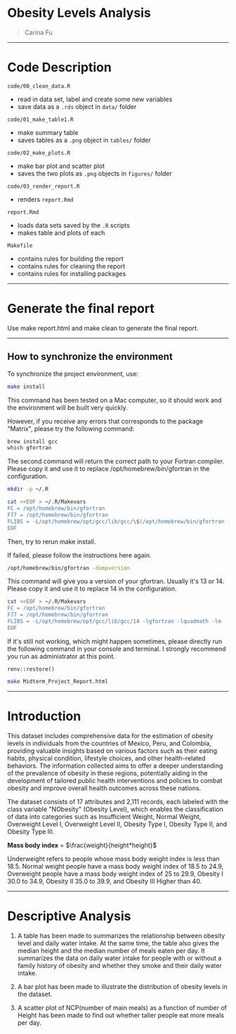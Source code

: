 # Obesity Levels Analysis

> Carina Fu

------------------------------------------------------------------------

# Code Description

`code/00_clean_data.R`
- read in data set, label and create some new variables
- save data as a `.rds` object in `data/` folder

`code/01_make_table1.R`
- make summary table
- saves tables as a `.png` object in `tables/` folder

`code/02_make_plots.R`
- make bar plot and scatter plot
- saves the two plots as `.png` objects in `figures/` folder

`code/03_render_report.R`
- renders `report.Rmd`

`report.Rmd`
- loads data sets saved by the `.R` scripts
- makes table and plots of each

`Makefile`
- contains rules for building the report
- contains rules for cleaning the report
- contains rules for installing packages

------------------------------------------------------------------------

# Generate the final report

Use make report.html and make clean to generate the final report.

------------------------------------------------------------------------

## How to synchronize the environment

To synchronize the project environment, use:
```bash
make install
```
This command has been tested on a Mac computer, so it should work and the environment
will be built very quickly.

However, if you receive any errors that corresponds to the package "Matrix",
please try the following command:
```bash
brew install gcc
which gfortran
```

The second command will return the correct path to your Fortran compiler. Please 
copy it and use it to replace /opt/homebrew/bin/gfortran in the configuration.
```bash
mkdir -p ~/.R

cat <<EOF > ~/.R/Makevars
FC = /opt/homebrew/bin/gfortran
F77 = /opt/homebrew/bin/gfortran
FLIBS = -L/opt/homebrew/opt/gcc/lib/gcc/\$(/opt/homebrew/bin/gfortran -dumpversion | cut -d. -f1) -lgfortran -lquadmath -lm
EOF
```

Then, try to rerun make install.

If failed, please follow the instructions here again.
```bash
/opt/homebrew/bin/gfortran -dumpversion
```
This command will give you a version of your gfortran. Usually it's 13 or 14.
Please 
copy it and use it to replace 14 in the configuration.
```bash
cat <<EOF > ~/.R/Makevars
FC = /opt/homebrew/bin/gfortran
F77 = /opt/homebrew/bin/gfortran
FLIBS = -L/opt/homebrew/opt/gcc/lib/gcc/14 -lgfortran -lquadmath -lm
EOF
```

If it's still not working, which might happen sometimes, please directly run the 
following command in your console and terminal.
I strongly recommend you run as administrator at this point.
```console
renv::restore()
```
```bash
make Midterm_Project_Report.html
```
------------------------------------------------------------------------

# Introduction

This dataset includes comprehensive data for the estimation of obesity levels 
in individuals from the countries of Mexico, Peru, and Colombia, providing 
valuable insights based on various factors such as their eating habits, 
physical condition, lifestyle choices, and other health-related behaviors. 
The information collected aims to offer a deeper understanding of the 
prevalence of obesity in these regions, potentially aiding in the development 
of tailored public health interventions and policies to combat obesity and 
improve overall health outcomes across these nations.

The dataset consists of 17 attributes and 2,111 records, each labeled with the 
class variable "NObesity" (Obesity Level), which enables the classification of 
data into categories such as Insufficient Weight, Normal Weight, Overweight 
Level I, Overweight Level II, Obesity Type I, Obesity Type II, 
and Obesity Type III. 

**Mass body index** = $\frac{weight}{height*height}$

Underweight refers to people whose mass body weight index is less 
than 18.5. Normal weight people have a mass body weight index of 
18.5 to 24.9, Overweight people have a mass body weight index of 25 to 29.9, 
Obesity I 30.0 to 34.9, Obesity II 35.0 to 39.9, and Obesity III Higher than 40.

------------------------------------------------------------------------

# Descriptive Analysis

1. A table has been made to summarizes the relationship between 
obesity level and daily water intake. At the same time, the table also gives 
the median height and the median number of meals eaten per day. 
It summarizes the data on daily water intake for people with or without a 
family history of obesity and whether they smoke and their daily water intake.

2. A bar plot has been made to illustrate the distribution of obesity levels in 
the dataset.

3. A scatter plot of NCP(number of main meals) as a function of number of 
Height has been made to find out whether taller people eat more meals per day.